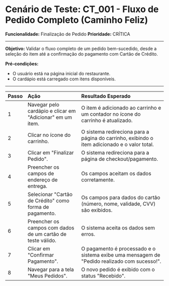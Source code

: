 # Cenário de Teste: CT_001 - Fluxo de Pedido Completo (Caminho Feliz)

**Funcionalidade:** Finalização de Pedido
**Prioridade:** CRÍTICA

---

**Objetivo:** Validar o fluxo completo de um pedido bem-sucedido, desde a seleção do item até a confirmação do pagamento com Cartão de Crédito.

**Pré-condições:**
- O usuário está na página inicial do restaurante.
- O cardápio está carregado com itens disponíveis.

---

| Passo | Ação | Resultado Esperado |
| :--- | :--- | :--- |
| 1 | Navegar pelo cardápio e clicar em "Adicionar" em um item. | O item é adicionado ao carrinho e um contador no ícone do carrinho é atualizado. |
| 2 | Clicar no ícone do carrinho. | O sistema redireciona para a página do carrinho, exibindo o item adicionado e o valor total. |
| 3 | Clicar em "Finalizar Pedido". | O sistema redireciona para a página de checkout/pagamento. |
| 4 | Preencher os campos de endereço de entrega. | Os campos aceitam os dados corretamente. |
| 5 | Selecionar "Cartão de Crédito" como forma de pagamento. | Os campos para dados do cartão (número, nome, validade, CVV) são exibidos. |
| 6 | Preencher os campos com dados de um cartão de teste válido. | O sistema aceita os dados sem erros. |
| 7 | Clicar em "Confirmar Pagamento". | O pagamento é processado e o sistema exibe uma mensagem de "Pedido realizado com sucesso!". |
| 8 | Navegar para a tela "Meus Pedidos". | O novo pedido é exibido com o status "Recebido". |
